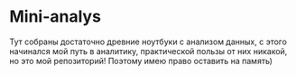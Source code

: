 # Mini-analys
Тут собраны достаточно древние ноутбуки с анализом данных, с этого начинался мой путь в аналитику, практической пользы от них никакой, но это мой репозиторий! Поэтому имею право оставить на память)
